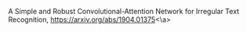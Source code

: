 A Simple and Robust Convolutional-Attention Network for Irregular Text Recognition, <a>https://arxiv.org/abs/1904.01375<\a>
